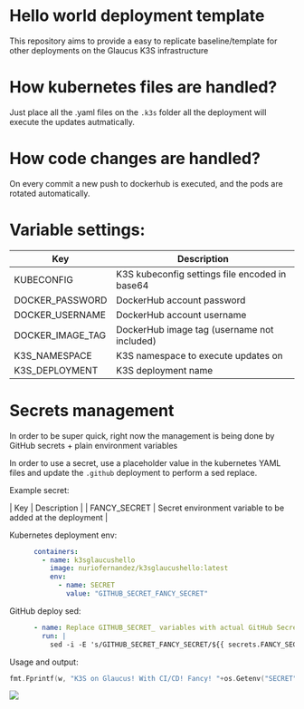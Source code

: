 # Hello world deployment template

This repository aims to provide a easy to replicate baseline/template for other deployments on the Glaucus K3S
infrastructure

# How kubernetes files are handled?

Just place all the .yaml files on the `.k3s` folder all the deployment will execute the updates autmatically.

# How code changes are handled?

On every commit a new push to dockerhub is executed, and the pods are rotated automatically.

# Variable settings:

| Key              | Description                                               |
|------------------|-----------------------------------------------------------|
| KUBECONFIG       | K3S kubeconfig settings file encoded in base64            |
| DOCKER_PASSWORD  | DockerHub account password                                |
| DOCKER_USERNAME  | DockerHub account username                                |
| DOCKER_IMAGE_TAG | DockerHub image tag (username not included)               |
| K3S_NAMESPACE    | K3S namespace to execute updates on                       |
| K3S_DEPLOYMENT   | K3S deployment name                                       |

# Secrets management

In order to be super quick, right now the management is being done by GitHub secrets + plain environment variables

In order to use a secret, use a placeholder value in the kubernetes YAML files
and update the `.github` deployment to perform a sed replace.

Example secret:

| Key              | Description                                               |
| FANCY_SECRET     | Secret environment variable to be added at the deployment |

Kubernetes deployment env:

```yml
      containers:
        - name: k3sglaucushello
          image: nuriofernandez/k3sglaucushello:latest
          env:
            - name: SECRET
              value: "GITHUB_SECRET_FANCY_SECRET"
```

GitHub deploy sed:

```yml
      - name: Replace GITHUB_SECRET_ variables with actual GitHub Secrets
        run: |
          sed -i -E 's/GITHUB_SECRET_FANCY_SECRET/${{ secrets.FANCY_SECRET }}/g' .k3s/*.yaml
```

Usage and output:

```go
fmt.Fprintf(w, "K3S on Glaucus! With CI/CD! Fancy! "+os.Getenv("SECRET"))
```

![](https://i.imgur.com/Ko3aCdV.png)